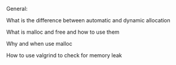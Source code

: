 General: 

What is the difference between automatic and dynamic allocation

What is malloc and free and how to use them

Why and when use malloc

How to use valgrind to check for memory leak

